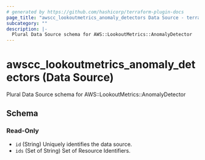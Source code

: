 ```yaml
---
# generated by https://github.com/hashicorp/terraform-plugin-docs
page_title: "awscc_lookoutmetrics_anomaly_detectors Data Source - terraform-provider-awscc"
subcategory: ""
description: |-
  Plural Data Source schema for AWS::LookoutMetrics::AnomalyDetector
---
```


# awscc_lookoutmetrics_anomaly_detectors (Data Source)

Plural Data Source schema for AWS::LookoutMetrics::AnomalyDetector



<!-- schema generated by tfplugindocs -->
## Schema

### Read-Only

- `id` (String) Uniquely identifies the data source.
- `ids` (Set of String) Set of Resource Identifiers.
